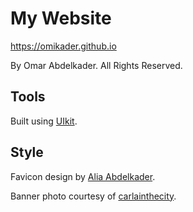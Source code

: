 # My Website

https://omikader.github.io 

By Omar Abdelkader. All Rights Reserved.

## Tools

Built using [UIkit](https://getuikit.com/).

## Style

Favicon design by [Alia Abdelkader](mailto:alia@writes.email).

Banner photo courtesy of [carlainthecity](https://www.instagram.com/carlainthecity/).
